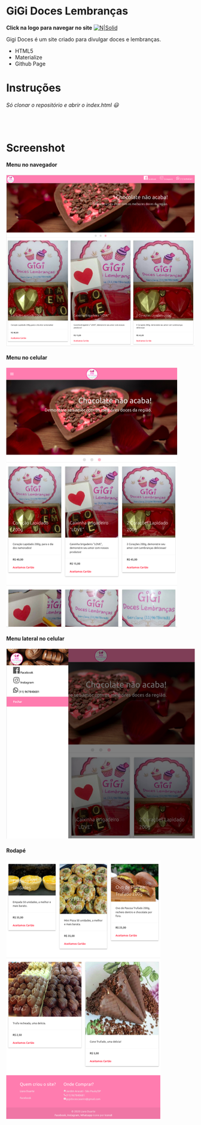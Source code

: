 # GiGi Doces Lembranças

**Click na logo para navegar no site**
[![N|Solid](https://raw.githubusercontent.com/liara987/gigi-doces/master/images/icons/favicon.ico)](https://liara987.github.io/gigi-doces/)

Gigi Doces é um site criado para divulgar doces e lembranças.

  - HTML5
  - Materialize
  - Github Page

# Instruções
###### Só clonar o repositório e abrir o index.html :smiley:
&nbsp; 

# Screenshot
#### Menu no navegador
![N|Solid](https://raw.githubusercontent.com/liara987/gigi-doces/master/images/screenshot/nav.png)

#### Menu no celular
![N|Solid](https://raw.githubusercontent.com/liara987/gigi-doces/master/images/screenshot/nav-mobile.png)

#### Menu lateral no celular
![N|Solid](https://raw.githubusercontent.com/liara987/gigi-doces/master/images/screenshot/side-nav-mobile.png)

#### Rodapé
![N|Solid](https://raw.githubusercontent.com/liara987/gigi-doces/master/images/screenshot/footer-mobile.png)



